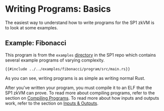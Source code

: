 # Writing Programs: Basics

The easiest way to understand how to write programs for the SP1 zkVM is to look at some examples.

## Example: Fibonacci

This program is from the `examples` [directory](https://github.com/succinctlabs/sp1/tree/main/examples) in the SP1 repo which contains several example programs of varying complexity.

```rust,noplayground
{{#include ../../examples/fibonacci/program/src/main.rs}}
```

As you can see, writing programs is as simple as writing normal Rust.

After you've written your program, you must compile it to an ELF that the SP1 zkVM can prove. To read more about compiling programs, refer to the section on [Compiling Programs](./compiling.md). To read more about how inputs and outputs work, refer to the section on [Inputs & Outputs](./inputs-and-outputs.md).
